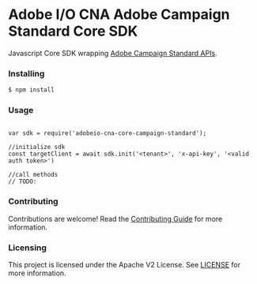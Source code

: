 # Adobe I/O CNA Adobe Campaign Standard Core SDK
Javascript Core SDK wrapping [Adobe Campaign Standard APIs](https://docs.campaign.adobe.com/doc/standard/en/api/ACS_API.html#introduction).


### Installing 

```bash
$ npm install
```

### Usage
```

var sdk = require('adobeio-cna-core-campaign-standard');

//initialize sdk
const targetClient = await sdk.init('<tenant>', 'x-api-key', '<valid auth token>')

//call methods
// TODO:
``` 

### Contributing

Contributions are welcome! Read the [Contributing Guide](./.github/CONTRIBUTING.md) for more information.

### Licensing

This project is licensed under the Apache V2 License. See [LICENSE](LICENSE) for more information.
